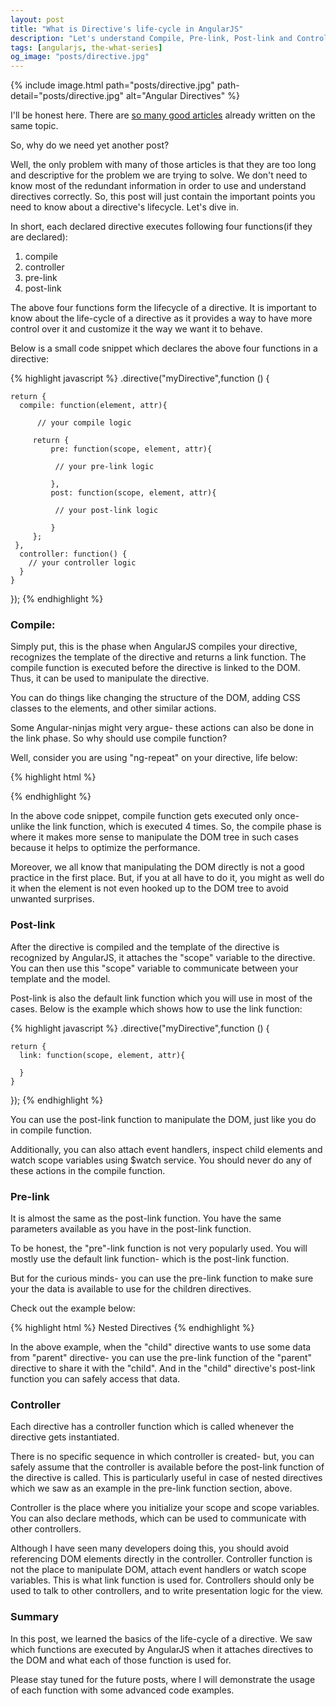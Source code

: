 ```yaml
---
layout: post
title: "What is Directive's life-cycle in AngularJS"
description: "Let's understand Compile, Pre-link, Post-link and Controller functions in AngularJS directives. Directive lifehooks. This article explains importance of each function and when to use which function in AngularJS directives."
tags: [angularjs, the-what-series]
og_image: "posts/directive.jpg"
---
```


{% include image.html path="posts/directive.jpg" path-detail="posts/directive.jpg" alt="Angular Directives" %}

I'll be honest here. There are [so many good articles](https://www.google.com/webhp?sourceid=chrome-instant&ion=1&espv=2&ie=UTF-8#q=directives%20life%20cycle%20in%20angularjs) already written on the same topic.

So, why do we need yet another post?

Well, the only problem with many of those articles is that they are too long and descriptive for the problem we are trying to solve. We don't need to know most of the redundant information in order to use and understand directives correctly. So, this post will just contain the important points you need to know about a directive's lifecycle. Let's dive in.

In short, each declared directive executes following four functions(if they are declared):
1. compile
2. controller
3. pre-link
4. post-link

The above four functions form the lifecycle of a directive. It is important to know about the life-cycle of a directive as it provides a way to have more control over it and customize it the way we want it to behave.

Below is a small code snippet which declares the above four functions in a directive:

{% highlight javascript %}
.directive("myDirective",function () {

    return {
      compile: function(element, attr){

          // your compile logic
 
         return {
             pre: function(scope, element, attr){

              // your pre-link logic
 
             },
             post: function(scope, element, attr){

              // your post-link logic
 
             }
         };
     },
	  controller: function() {
        // your controller logic
      }
    }
});
{% endhighlight %}


### Compile:
Simply put, this is the phase when AngularJS compiles your directive, recognizes the template of the directive and returns a link function. The compile function is executed before the directive is linked to the DOM. Thus, it can be used to manipulate the directive.

You can do things like changing the structure of the DOM, adding CSS classes to the elements, and other similar actions.

Some Angular-ninjas might very argue- these actions can also be done in the link phase. So why should use compile function?

Well, consider you are using "ng-repeat" on your directive, life below:

{% highlight html %}
<div ng-repeat="items in [1,2,3,4]" my-directive>
{% endhighlight %}

In the above code snippet, compile function gets executed only once- unlike the link function, which is executed 4 times. So, the compile phase is where it makes more sense to manipulate the DOM tree in such cases because it helps to optimize the performance.

Moreover, we all know that manipulating the DOM directly is not a good practice in the first place. But, if you at all have to do it, you might as well do it when the element is not even hooked up to the DOM tree to avoid unwanted surprises.


### Post-link
After the directive is compiled and the template of the directive is recognized by AngularJS, it attaches the "scope" variable to the directive. You can then use this "scope" variable to communicate between your template and the model.

Post-link is also the default link function which you will use in most of the cases. Below is the example which shows how to use the link function:

{% highlight javascript %}
.directive("myDirective",function () {

    return {
      link: function(scope, element, attr){

      }
    }
});
{% endhighlight %}

You can use the post-link function to manipulate the DOM, just like you do in compile function.

Additionally, you can also attach event handlers, inspect child elements and watch scope variables using $watch service. You should never do any of these actions in the compile function.


### Pre-link
It is almost the same as the post-link function. You have the same parameters available as you have in the post-link function.

To be honest, the "pre"-link function is not very popularly used. You will mostly use the default link function- which is the post-link function.

But for the curious minds- you can use the pre-link function to make sure your the data is available to use for the children directives. 

Check out the example below:

{% highlight html %}
<parent>
	<child>
		Nested Directives
	</child>
</parent>
{% endhighlight %}

In the above example, when the "child" directive wants to use some data from "parent" directive- you can use the pre-link function of the "parent" directive to share it with the "child". And in the "child" directive's post-link function you can safely access that data.


### Controller
Each directive has a controller function which is called whenever the directive gets instantiated.

There is no specific sequence in which controller is created- but, you can safely assume that the controller is available before the post-link function of the directive is called. This is particularly useful in case of nested directives which we saw as an example in the pre-link function section, above.

Controller is the place where you initialize your scope and scope variables. You can also declare methods, which can be used to communicate with other controllers.

Although I have seen many developers doing this, you should avoid referencing DOM elements directly in the controller. Controller function is not the place to manipulate DOM, attach event handlers or watch scope variables. This is what link function is used for. Controllers should only be used to talk to other controllers, and to write presentation logic for the view.


### Summary
In this post, we learned the basics of the life-cycle of a directive. We saw which functions are executed by AngularJS when it attaches directives to the DOM and what each of those function is used for.

Please stay tuned for the future posts, where I will demonstrate the usage of each function with some advanced code examples.


